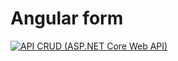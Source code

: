 # Angular form

[![API CRUD (ASP.NET Core Web API)](https://img.youtube.com/vi/t23n4MCWOeE/0.jpg)](http://www.youtube.com/watch?v=t23n4MCWOeE)
